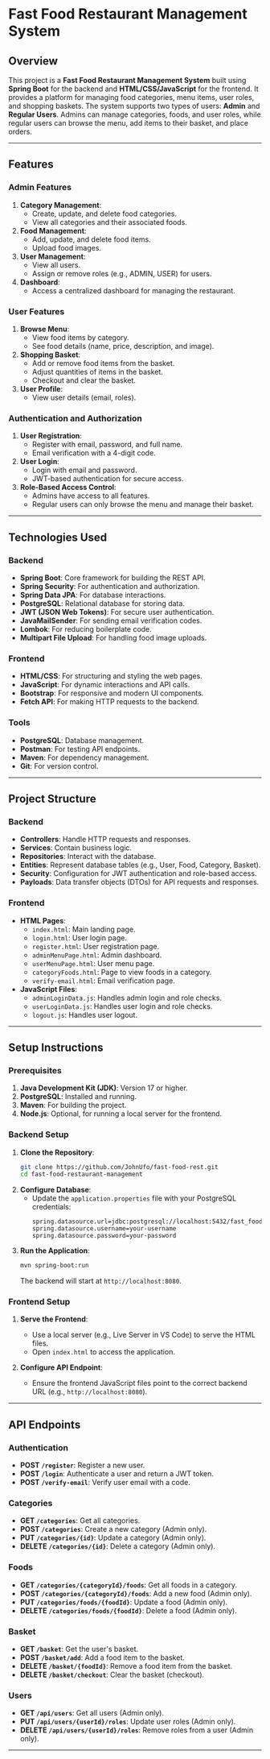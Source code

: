 # Fast Food Restaurant Management System

## Overview
This project is a **Fast Food Restaurant Management System** built using **Spring Boot** for the backend and **HTML/CSS/JavaScript** for the frontend. It provides a platform for managing food categories, menu items, user roles, and shopping baskets. The system supports two types of users: **Admin** and **Regular Users**. Admins can manage categories, foods, and user roles, while regular users can browse the menu, add items to their basket, and place orders.

---

## Features

### Admin Features
1. **Category Management**:
   - Create, update, and delete food categories.
   - View all categories and their associated foods.
2. **Food Management**:
   - Add, update, and delete food items.
   - Upload food images.
3. **User Management**:
   - View all users.
   - Assign or remove roles (e.g., ADMIN, USER) for users.
4. **Dashboard**:
   - Access a centralized dashboard for managing the restaurant.

### User Features
1. **Browse Menu**:
   - View food items by category.
   - See food details (name, price, description, and image).
2. **Shopping Basket**:
   - Add or remove food items from the basket.
   - Adjust quantities of items in the basket.
   - Checkout and clear the basket.
3. **User Profile**:
   - View user details (email, roles).

### Authentication and Authorization
1. **User Registration**:
   - Register with email, password, and full name.
   - Email verification with a 4-digit code.
2. **User Login**:
   - Login with email and password.
   - JWT-based authentication for secure access.
3. **Role-Based Access Control**:
   - Admins have access to all features.
   - Regular users can only browse the menu and manage their basket.

---

## Technologies Used

### Backend
- **Spring Boot**: Core framework for building the REST API.
- **Spring Security**: For authentication and authorization.
- **Spring Data JPA**: For database interactions.
- **PostgreSQL**: Relational database for storing data.
- **JWT (JSON Web Tokens)**: For secure user authentication.
- **JavaMailSender**: For sending email verification codes.
- **Lombok**: For reducing boilerplate code.
- **Multipart File Upload**: For handling food image uploads.

### Frontend
- **HTML/CSS**: For structuring and styling the web pages.
- **JavaScript**: For dynamic interactions and API calls.
- **Bootstrap**: For responsive and modern UI components.
- **Fetch API**: For making HTTP requests to the backend.

### Tools
- **PostgreSQL**: Database management.
- **Postman**: For testing API endpoints.
- **Maven**: For dependency management.
- **Git**: For version control.

---

## Project Structure

### Backend
- **Controllers**: Handle HTTP requests and responses.
- **Services**: Contain business logic.
- **Repositories**: Interact with the database.
- **Entities**: Represent database tables (e.g., User, Food, Category, Basket).
- **Security**: Configuration for JWT authentication and role-based access.
- **Payloads**: Data transfer objects (DTOs) for API requests and responses.

### Frontend
- **HTML Pages**:
  - `index.html`: Main landing page.
  - `login.html`: User login page.
  - `register.html`: User registration page.
  - `adminMenuPage.html`: Admin dashboard.
  - `userMenuPage.html`: User menu page.
  - `categoryFoods.html`: Page to view foods in a category.
  - `verify-email.html`: Email verification page.
- **JavaScript Files**:
  - `adminLoginData.js`: Handles admin login and role checks.
  - `userLoginData.js`: Handles user login and role checks.
  - `logout.js`: Handles user logout.

---

## Setup Instructions

### Prerequisites
1. **Java Development Kit (JDK)**: Version 17 or higher.
2. **PostgreSQL**: Installed and running.
3. **Maven**: For building the project.
4. **Node.js**: Optional, for running a local server for the frontend.

### Backend Setup
1. **Clone the Repository**:
   ```bash
   git clone https://github.com/JohnUfo/fast-food-rest.git
   cd fast-food-restaurant-management
   ```
2. **Configure Database**:
   - Update the `application.properties` file with your PostgreSQL credentials:
     ```properties
     spring.datasource.url=jdbc:postgresql://localhost:5432/fast_food
     spring.datasource.username=your-username
     spring.datasource.password=your-password
     ```
3. **Run the Application**:
   ```bash
   mvn spring-boot:run
   ```
   The backend will start at `http://localhost:8080`.

### Frontend Setup
1. **Serve the Frontend**:
   - Use a local server (e.g., Live Server in VS Code) to serve the HTML files.
   - Open `index.html` to access the application.

2. **Configure API Endpoint**:
   - Ensure the frontend JavaScript files point to the correct backend URL (e.g., `http://localhost:8080`).

---

## API Endpoints

### Authentication
- **POST `/register`**: Register a new user.
- **POST `/login`**: Authenticate a user and return a JWT token.
- **POST `/verify-email`**: Verify user email with a code.

### Categories
- **GET `/categories`**: Get all categories.
- **POST `/categories`**: Create a new category (Admin only).
- **PUT `/categories/{id}`**: Update a category (Admin only).
- **DELETE `/categories/{id}`**: Delete a category (Admin only).

### Foods
- **GET `/categories/{categoryId}/foods`**: Get all foods in a category.
- **POST `/categories/{categoryId}/foods`**: Add a new food (Admin only).
- **PUT `/categories/foods/{foodId}`**: Update a food (Admin only).
- **DELETE `/categories/foods/{foodId}`**: Delete a food (Admin only).

### Basket
- **GET `/basket`**: Get the user's basket.
- **POST `/basket/add`**: Add a food item to the basket.
- **DELETE `/basket/{foodId}`**: Remove a food item from the basket.
- **DELETE `/basket/checkout`**: Clear the basket (checkout).

### Users
- **GET `/api/users`**: Get all users (Admin only).
- **PUT `/api/users/{userId}/roles`**: Update user roles (Admin only).
- **DELETE `/api/users/{userId}/roles`**: Remove roles from a user (Admin only).

---
